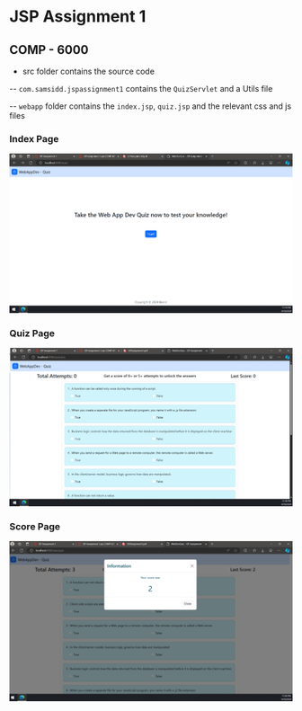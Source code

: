 # JSP Assignment 1

## COMP - 6000

- src folder contains the source code

-- `com.samsidd.jspassignment1` contains the `QuizServlet` and a Utils file

-- `webapp` folder contains the `index.jsp`, `quiz.jsp` and the relevant css and js files

### Index Page
![Index Page](SS-1.png)

### Quiz Page
![Quiz Page](SS-2.png)

### Score Page
![Score Page](SS-3.png)
